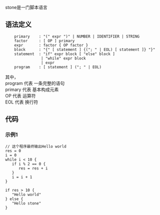 
stone是一门脚本语言

## 语法定义

```text
    primary    : "(" expr ")" | NUMBER | IDENTIFIER | STRING
    factor     : [ OP ] primary
    expr       : factor { OP factor }
    block      : "{" [ statement ] {("; " | EOL) [ statement ]} "}"
    statement  : "if" expr block [ "else" block ]
                | "while" expr block
                | expr
    program    : [ statement ] ("; " | EOL)
```

其中，  
program 代表 一条完整的语句  
primary 代表 基本构成元素  
OP 代表 运算符  
EOL 代表 换行符  

## 代码
### 示例1
```
// 这个程序最终输出Hello world
res = 0
i = 0
while i < 10 {
   if i % 2 == 0 {
      res = res + i
   }
   i = i + 1
}

if res > 10 {
   "Hello world"
} else {
   "Hello stone"
}
```
